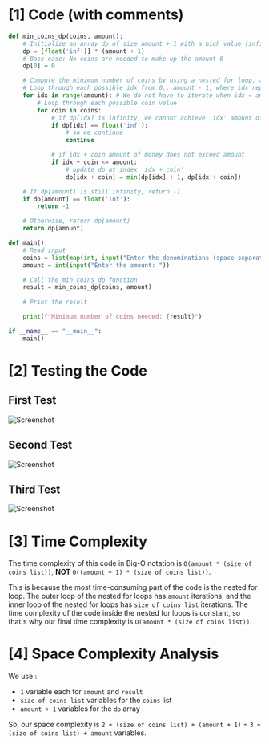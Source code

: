 # [1] Code (with comments)
```python
def min_coins_dp(coins, amount):
    # Initialize an array dp of size amount + 1 with a high value (infinity)
    dp = [float('inf')] * (amount + 1)
    # Base case: No coins are needed to make up the amount 0
    dp[0] = 0

    # Compute the minimum number of coins by using a nested for loop, and updating higher and higher indexes
    # Loop through each possible idx from 0...amount - 1, where idx represents the amount of money
    for idx in range(amount): # We do not have to iterate when idx = amount because it cannot further update higher indexes
        # Loop through each possible coin value
        for coin in coins:
            # if dp[idx] is infinity, we cannot achieve 'idx' amount of money
            if dp[idx] == float('inf'): 
                # so we continue
                continue

            # if idx + coin amount of money does not exceed amount
            if idx + coin <= amount:
                # update dp at index 'idx + coin'
                dp[idx + coin] = min(dp[idx] + 1, dp[idx + coin])

    # If dp[amount] is still infinity, return -1
    if dp[amount] == float('inf'):
        return -1

    # Otherwise, return dp[amount]
    return dp[amount]

def main():
    # Read input
    coins = list(map(int, input("Enter the denominations (space-separated): ").split()))
    amount = int(input("Enter the amount: "))

    # Call the min_coins_dp function
    result = min_coins_dp(coins, amount)
    
    # Print the result

    print(f"Minimum number of coins needed: {result}")

if __name__ == "__main__":
    main()
```

# [2] Testing the Code
## First Test
![Screenshot](https://github.com/codexistent/Data-Structures/assets/77512088/6b19bfae-25ce-43da-bdde-85ab5da38590)
## Second Test
![Screenshot](https://github.com/codexistent/Data-Structures/assets/77512088/48994bf1-d468-4002-9b4d-17f96f2c9ac0)
## Third Test
![Screenshot](https://github.com/codexistent/Data-Structures/assets/77512088/54bf21e6-957f-4799-86d2-851ab75702de)


# [3] Time Complexity
The time complexity of this code in Big-O notation is `O(amount * (size of coins list))`, **NOT** `O((amount + 1) * (size of coins list))`.

This is because the most time-consuming part of the code is the nested for loop. The outer loop of the nested for loops has `amount` iterations, and the inner loop of the nested for loops has `size of coins list` iterations. The time complexity of the code inside the nested for loops is constant, so that's why our final time complexity is `O(amount * (size of coins list))`. 

# [4] Space Complexity Analysis
We use :
- `1` variable each for `amount` and `result`
- `size of coins list` variables for the `coins` list
- `amount + 1` variables for the `dp` array

So, our space complexity is `2 + (size of coins list) + (amount + 1)` = `3 + (size of coins list) + amount` variables.

